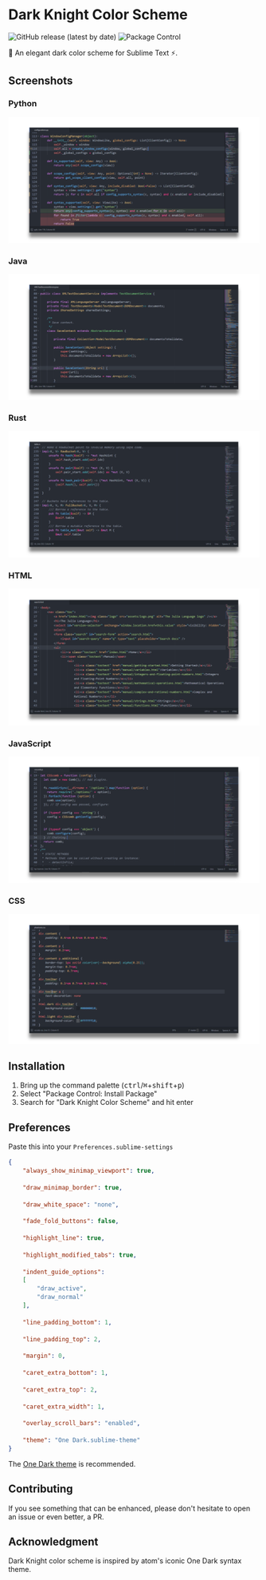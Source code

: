# Dark Knight Color Scheme
![GitHub release (latest by date)](https://img.shields.io/github/v/release/AmjadHD/dark_knight) ![Package Control](https://img.shields.io/packagecontrol/dt/Dark%20Knight%20Color%20Scheme)

🎨 An elegant dark color scheme for Sublime Text ⚡.


## Screenshots

### Python

![Python](screenshots/python.png)

### Java

![Java](screenshots/java.png)

### Rust

![Rust](screenshots/rust.png)

### HTML

![HTML](screenshots/html.png)

### JavaScript

![JavaScript](screenshots/javascript.png)

### CSS

![CSS](screenshots/css.png)

## Installation

1. Bring up the command palette (<kbd>ctrl</kbd>/<kbd>⌘</kbd>+<kbd>shift</kbd>+<kbd>p</kbd>)
2. Select "Package Control: Install Package"
3. Search for "Dark Knight Color Scheme" and hit enter

## Preferences

Paste this into your `Preferences.sublime-settings`

```json
{
    "always_show_minimap_viewport": true,

    "draw_minimap_border": true,

    "draw_white_space": "none",

    "fade_fold_buttons": false,

    "highlight_line": true,

    "highlight_modified_tabs": true,

    "indent_guide_options":
    [
        "draw_active",
        "draw_normal"
    ],

    "line_padding_bottom": 1,

    "line_padding_top": 2,

    "margin": 0,

    "caret_extra_bottom": 1,

    "caret_extra_top": 2,

    "caret_extra_width": 1,

    "overlay_scroll_bars": "enabled",

    "theme": "One Dark.sublime-theme"
}
```

The [One Dark theme](https://packagecontrol.io/packages/Theme%20-%20One%20Dark) is recommended.

## Contributing

If you see something that can be enhanced, please don't hesitate to open an issue or even better, a PR.

## Acknowledgment

Dark Knight color scheme is inspired by atom's iconic One Dark syntax theme.
